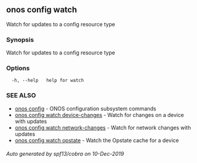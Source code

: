 ## onos config watch

Watch for updates to a config resource type

### Synopsis

Watch for updates to a config resource type

### Options

```
  -h, --help   help for watch
```

### SEE ALSO

* [onos config](onos_config.md)	 - ONOS configuration subsystem commands
* [onos config watch device-changes](onos_config_watch_device-changes.md)	 - Watch for changes on a device with updates
* [onos config watch network-changes](onos_config_watch_network-changes.md)	 - Watch for network changes with updates
* [onos config watch opstate](onos_config_watch_opstate.md)	 - Watch the Opstate cache for a device

###### Auto generated by spf13/cobra on 10-Dec-2019
